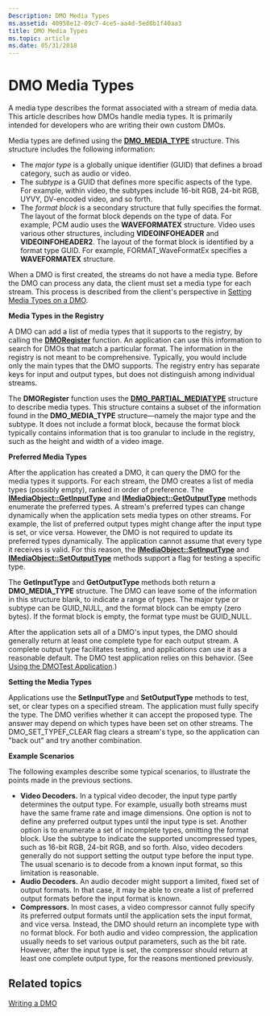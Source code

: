 ```yaml
---
Description: DMO Media Types
ms.assetid: 40958e12-09c7-4ce5-aa4d-5ed8b1f40aa3
title: DMO Media Types
ms.topic: article
ms.date: 05/31/2018
---
```


# DMO Media Types

A media type describes the format associated with a stream of media data. This article describes how DMOs handle media types. It is primarily intended for developers who are writing their own custom DMOs.

Media types are defined using the [**DMO\_MEDIA\_TYPE**](/windows/desktop/api/Mediaobj/ns-mediaobj-_dmomediatype) structure. This structure includes the following information:

-   The *major type* is a globally unique identifier (GUID) that defines a broad category, such as audio or video.
-   The *subtype* is a GUID that defines more specific aspects of the type. For example, within video, the subtypes include 16-bit RGB, 24-bit RGB, UYVY, DV-encoded video, and so forth.
-   The *format block* is a secondary structure that fully specifies the format. The layout of the format block depends on the type of data. For example, PCM audio uses the **WAVEFORMATEX** structure. Video uses various other structures, including **VIDEOINFOHEADER** and **VIDEOINFOHEADER2**. The layout of the format block is identified by a format type GUID. For example, FORMAT\_WaveFormatEx specifies a **WAVEFORMATEX** structure.

When a DMO is first created, the streams do not have a media type. Before the DMO can process any data, the client must set a media type for each stream. This process is described from the client's perspective in [Setting Media Types on a DMO](setting-media-types-on-a-dmo.md).

**Media Types in the Registry**

A DMO can add a list of media types that it supports to the registry, by calling the [**DMORegister**](/windows/desktop/api/Dmoreg/nf-dmoreg-dmoregister) function. An application can use this information to search for DMOs that match a particular format. The information in the registry is not meant to be comprehensive. Typically, you would include only the main types that the DMO supports. The registry entry has separate keys for input and output types, but does not distinguish among individual streams.

The **DMORegister** function uses the [**DMO\_PARTIAL\_MEDIATYPE**](/previous-versions/windows/desktop/api/Dmoreg/ns-dmoreg-dmo_partial_mediatype) structure to describe media types. This structure contains a subset of the information found in the **DMO\_MEDIA\_TYPE** structure—namely the major type and the subtype. It does not include a format block, because the format block typically contains information that is too granular to include in the registry, such as the height and width of a video image.

**Preferred Media Types**

After the application has created a DMO, it can query the DMO for the media types it supports. For each stream, the DMO creates a list of media types (possibly empty), ranked in order of preference. The [**IMediaObject::GetInputType**](/windows/desktop/api/Mediaobj/nf-mediaobj-imediaobject-getinputtype) and [**IMediaObject::GetOutputType**](/windows/desktop/api/Mediaobj/nf-mediaobj-imediaobject-getoutputtype) methods enumerate the preferred types. A stream's preferred types can change dynamically when the application sets media types on other streams. For example, the list of preferred output types might change after the input type is set, or vice versa. However, the DMO is not required to update its preferred types dynamically. The application cannot assume that every type it receives is valid. For this reason, the [**IMediaObject::SetInputType**](/windows/desktop/api/Mediaobj/nf-mediaobj-imediaobject-setinputtype) and [**IMediaObject::SetOutputType**](/windows/desktop/api/Mediaobj/nf-mediaobj-imediaobject-setoutputtype) methods support a flag for testing a specific type.

The **GetInputType** and **GetOutputType** methods both return a **DMO\_MEDIA\_TYPE** structure. The DMO can leave some of the information in this structure blank, to indicate a range of types. The major type or subtype can be GUID\_NULL, and the format block can be empty (zero bytes). If the format block is empty, the format type must be GUID\_NULL.

After the application sets all of a DMO's input types, the DMO should generally return at least one complete type for each output stream. A complete output type facilitates testing, and applications can use it as a reasonable default. The DMO test application relies on this behavior. (See [Using the DMOTest Application](using-the-dmotest-application.md).)

**Setting the Media Types**

Applications use the **SetInputType** and **SetOutputType** methods to test, set, or clear types on a specified stream. The application must fully specify the type. The DMO verifies whether it can accept the proposed type. The answer may depend on which types have been set on other streams. The DMO\_SET\_TYPEF\_CLEAR flag clears a stream's type, so the application can "back out" and try another combination.

**Example Scenarios**

The following examples describe some typical scenarios, to illustrate the points made in the previous sections.

-   **Video Decoders.** In a typical video decoder, the input type partly determines the output type. For example, usually both streams must have the same frame rate and image dimensions. One option is not to define any preferred output types until the input type is set. Another option is to enumerate a set of incomplete types, omitting the format block. Use the subtype to indicate the supported uncompressed types, such as 16-bit RGB, 24-bit RGB, and so forth. Also, video decoders generally do not support setting the output type before the input type. The usual scenario is to decode from a known input format, so this limitation is reasonable.
-   **Audio Decoders.** An audio decoder might support a limited, fixed set of output formats. In that case, it may be able to create a list of preferred output formats before the input format is known.
-   **Compressors.** In most cases, a video compressor cannot fully specify its preferred output formats until the application sets the input format, and vice versa. Instead, the DMO should return an incomplete type with no format block. For both audio and video compression, the application usually needs to set various output parameters, such as the bit rate. However, after the input type is set, the compressor should return at least one complete output type, for the reasons mentioned previously.

## Related topics

<dl> <dt>

[Writing a DMO](writing-a-dmo.md)
</dt> </dl>

 

 



